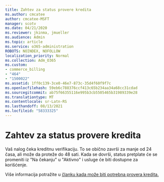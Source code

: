 ```yaml
---
title: Zahtev za status provere kredita
ms.author: cmcatee
author: cmcatee-MSFT
manager: scotv
ms.date: 04/21/2020
ms.reviewer: jkinma, jmueller
ms.audience: Admin
ms.topic: article
ms.service: o365-administration
ROBOTS: NOINDEX, NOFOLLOW
localization_priority: Normal
ms.collection: Adm_O365
ms.custom:
- commerce_billing
- "464"
- "1500022"
ms.assetid: 1ff0c139-3ce0-46e7-873c-35d4f60f9f7c
ms.openlocfilehash: 59eb6c788376ccf413c65b234aa34a68cc31cdad
ms.sourcegitcommit: ab75f66355116e995b3cb5505465b31989339e28
ms.translationtype: MT
ms.contentlocale: sr-Latn-RS
ms.lasthandoff: 08/13/2021
ms.locfileid: "58333325"
---
```

# <a name="credit-check-status-request"></a>Zahtev za status provere kredita

Vaš nalog čeka kreditnu verifikaciju. To se obično završi za manje od 24 časa, ali može da proteže do 48 sati. Kada se dovrši, status pretplate će se promeniti iz "Na čekanju" u "Aktivno" i usluge će biti dostupne za korišćenje.

Više informacija potražite u [članku kada može biti potrebna provera kredita.](https://docs.microsoft.com/microsoft-365/commerce/billing-and-payments/pay-for-your-subscription#pay-by-invoice-check-or-eft)
